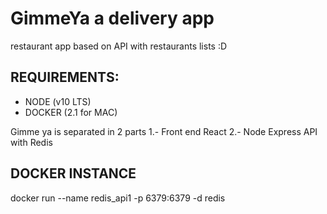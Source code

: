GimmeYa a delivery app
===========================
restaurant app based on API with restaurants lists :D 

## REQUIREMENTS:
* NODE (v10 LTS)
* DOCKER (2.1 for MAC)


Gimme ya is separated in 2 parts
1.- Front end React
2.- Node Express API with Redis

## DOCKER INSTANCE 

docker run --name redis_api1 -p 6379:6379 -d redis

